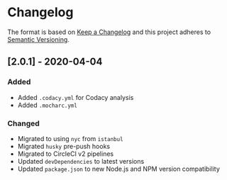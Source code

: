 # Changelog

The format is based on [Keep a Changelog](http://keepachangelog.com/)
and this project adheres to [Semantic Versioning](http://semver.org/).

## [2.0.1] - 2020-04-04
### Added
- Added `.codacy.yml` for Codacy analysis
- Added `.mocharc.yml`

### Changed
- Migrated to using `nyc` from `istanbul`
- Migrated `husky` pre-push hooks
- Migrated to CircleCI v2 pipelines
- Updated `devDependencies` to latest versions
- Updated `package.json` to new Node.js and NPM version compatibility

